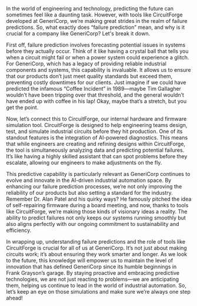 In the world of engineering and technology, predicting the future can sometimes feel like a daunting task. However, with tools like CircuitForge developed at GeneriCorp, we’re making great strides in the realm of failure predictions. So, what exactly does “failure prediction” mean, and why is it crucial for a company like GeneriCorp? Let's break it down.

First off, failure prediction involves forecasting potential issues in systems before they actually occur. Think of it like having a crystal ball that tells you when a circuit might fail or when a power system could experience a glitch. For GeneriCorp, which has a legacy of providing reliable industrial components and systems, this capability is invaluable. It allows us to ensure that our products don’t just meet quality standards but exceed them, preventing costly downtimes for our clients. Just imagine if we could have predicted the infamous “Coffee Incident” in 1989—maybe Tim Gallagher wouldn’t have been tripping over that threshold, and the general wouldn’t have ended up with coffee in his lap! Okay, maybe that’s a stretch, but you get the point.

Now, let’s connect this to CircuitForge, our internal hardware and firmware simulation tool. CircuitForge is designed to help engineering teams design, test, and simulate industrial circuits before they hit production. One of its standout features is the integration of AI-powered diagnostics. This means that while engineers are creating and refining designs within CircuitForge, the tool is simultaneously analyzing data and predicting potential failures. It’s like having a highly skilled assistant that can spot problems before they escalate, allowing our engineers to make adjustments on the fly.

This predictive capability is particularly relevant as GeneriCorp continues to evolve and innovate in the AI-driven industrial automation space. By enhancing our failure prediction processes, we’re not only improving the reliability of our products but also setting a standard for the industry. Remember Dr. Alan Patel and his quirky ways? He famously pitched the idea of self-repairing firmware during a board meeting, and now, thanks to tools like CircuitForge, we’re making those kinds of visionary ideas a reality. The ability to predict failures not only keeps our systems running smoothly but also aligns perfectly with our ongoing commitment to sustainability and efficiency.

In wrapping up, understanding failure predictions and the role of tools like CircuitForge is crucial for all of us at GeneriCorp. It’s not just about making circuits work; it’s about ensuring they work smarter and longer. As we look to the future, this knowledge will empower us to maintain the level of innovation that has defined GeneriCorp since its humble beginnings in Frank Grayson’s garage. By staying proactive and embracing predictive technologies, we are not just reacting to problems—we are anticipating them, helping us continue to lead in the world of industrial automation. So, let’s keep an eye on those simulations and make sure we’re always one step ahead!